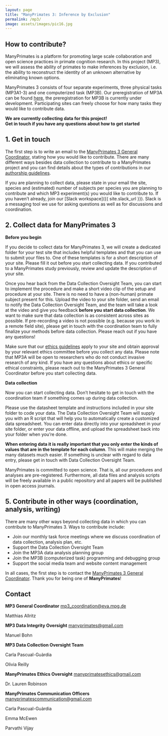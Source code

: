 ```yaml
---
layout: page
title: "ManyPrimates 3: Inference by Exclusion"
permalink: /mp3/
image: assets/images/pic16.jpg
---
```


## How to contribute?

ManyPrimates is a platform for promoting large scale collaboration and open science 
practices in primate cognition research. In this project (MP3), we will assess the ability of 
primates to make inferences by exclusion, i.e. the ability to reconstruct the identity of an 
unknown alternative by eliminating known options.

ManyPrimates 3 consists of four separate experiments, three physical tasks (MP3A1-3) and 
one computerized task (MP3B). Our preregistration of MP3A can be found [here](https://osf.io/6w2rp), the preregistration for MP3B is currently under development. 
Participating sites can freely choose for how many tasks they would like to contribute data.

<div class="box">
    <p><strong>We are currently collecting data for this project!</strong><br/>
   <strong>Get in touch if you have any questions about how to get started</strong><br/>
    </p>
</div>

## 1. Get in touch

The first step is to write an email to the [ManyPrimates 3 General Coordinator](mailto:mp3_coordinator@eva.mpg.de), stating how you would like to contribute. There are many different ways besides data collection to contribute to a ManyPrimates project and you can find details about the types of contributions in our [authorship guidelines](/authorship). 

If you are planning to collect data, please state in your email the site, species and (estimated) 
number of subjects per species you are planning to contribute and which MP3 experiment(s) 
you would like to contribute to.  If you haven’t already, join our [Slack workspace]({{ site.slack_url }}). Slack is a messaging tool we use for asking questions as well as for discussions and coordination.


## 2. Collect data for ManyPrimates 3

**Before you begin**

If you decide to collect data for ManyPrimates 3, we will create a dedicated folder for your 
test site that includes helpful templates and that you can use to submit your files to. One of 
these templates is for a short description of your site. Please fill it out before you start 
collecting data. If you contributed to a ManyPrimates study previously, review and update the
description of your site.

Once you hear back from the Data Collection Oversight Team, you can start to implement the procedure and make a short video clip of the setup and procedure at your site. There is no need to have a (non-human) primate subject present for this. Upload the video to your site folder, send an email to notify the Data 
Collection Oversight Team, and the team will take a look at the video and give you feedback 
**before you start data collection**. We want to make sure that data collection is as consistent 
across sites as possible. If pre-recording a video is not possible (e.g. because you work in a 
remote field site), please get in touch with the coordination team to fully finalize your 
methods before data collection. Please reach out if you have any questions!

Make sure that our [ethics guidelines](/ethics) apply to your site and obtain approval by your relevant 
ethics committee before you collect any data. Please note that MP3A will be open to 
researchers who do not conduct invasive research of any kind. If you have any questions 
about ethics or specific ethical constraints, please reach out to the ManyPrimates 3 General 
Coordinator before you start collecting data.

**Data collection**

Now you can start collecting data. Don’t hesitate to get in touch with the coordination team if
something comes up during data collection.

Please use the datasheet template and instructions included in your site folder to code your 
data. The Data Collection Oversight Team will supply you with an R script that will help you 
to automatically create a customized data spreadsheet. You can enter data directly into your 
spreadsheet in your site folder, or enter your data offline, and upload the spreadsheet back 
into your folder when you’re done.

**When entering data it is really important that you only enter the kinds of values that 
are in the template for each column**. This will make merging the many datasets much 
easier. If something is unclear with regard to data entry, please get in touch with Data 
Collection Oversight Team.

ManyPrimates is committed to open science. That is, all our procedures and analyses are pre-registered. Furthermore, all data files and analysis scripts will be freely available in a public 
repository and all papers will be published in open access journals.


## 5. Contribute in other ways (coordination, analysis, writing)

There are many other ways beyond collecting data in which you can contribute to 
ManyPrimates 3. Ways to contribute include:
- Join our monthly task force meetings where we discuss coordination of data 
collection, analysis plan, etc.
- Support the Data Collection Oversight Team
- Join the MP3A data analysis planning group
- Join the MP3B (computerized task) programming and debugging group
- Support the social media team and website content management

In all cases, the first step is to contact the [ManyPrimates 3 General Coordinator](mailto:mp3_coordinator@eva.mpg.de). Thank you for being one of **ManyPrimates**!

## Contact

**MP3 General Coordinator**
[mp3_coordination@eva.mpg.de](mailto:mp3_coordination@eva.mpg.de)

Matthias Allritz

**MP3 Data Integrity Oversight**
[manyprimates@gmail.com](mailto:manyprimates@gmail.com)

Manuel Bohn

**MP3 Data Collection Oversight Team**

Carla Pascual-Guàrdia

Olivia Reilly

**ManyPrimates Ethics Oversight** 
[manyprimatesethics@gmail.com](mailto:manyprimatesethics@gmail.com)

Dr. Lauren Robinson

**ManyPrimates Communication Officers**
[manyprimatescommunication@gmail.com](mailto:manyprimatescommunication@gmail.com)

Carla Pascual-Guàrdia

Emma McEwen

Parvathi Vijay


